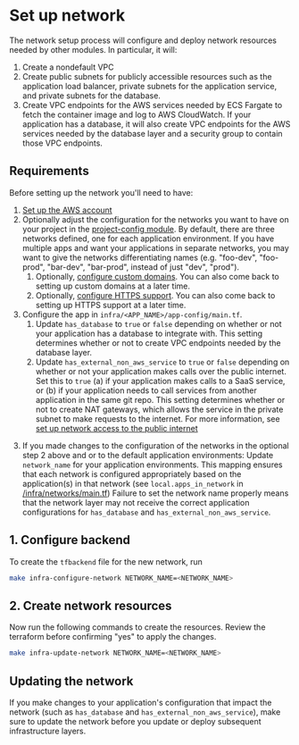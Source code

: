 # Set up network

The network setup process will configure and deploy network resources needed by other modules. In particular, it will:

1. Create a nondefault VPC
2. Create public subnets for publicly accessible resources such as the application load balancer, private subnets for the application service, and private subnets for the database.
3. Create VPC endpoints for the AWS services needed by ECS Fargate to fetch the container image and log to AWS CloudWatch. If your application has a database, it will also create VPC endpoints for the AWS services needed by the database layer and a security group to contain those VPC endpoints.

## Requirements

Before setting up the network you'll need to have:

1. [Set up the AWS account](./set-up-aws-account.md)
2. Optionally adjust the configuration for the networks you want to have on your project in the [project-config module](/infra/project-config/networks.tf). By default, there are three networks defined, one for each application environment. If you have multiple apps and want your applications in separate networks, you may want to give the networks differentiating names (e.g. "foo-dev", "foo-prod", "bar-dev", "bar-prod", instead of just "dev", "prod").
   1. Optionally, [configure custom domains](/docs/infra/custom-domains.md). You can also come back to setting up custom domains at a later time.
   2. Optionally, [configure HTTPS support](/docs/infra/https-support.md). You can also come back to setting up HTTPS support at a later time.
3. Configure the app in `infra/<APP_NAME>/app-config/main.tf`.
   1. Update `has_database` to `true` or `false` depending on whether or not your application has a database to integrate with. This setting determines whether or not to create VPC endpoints needed by the database layer.
   2. Update `has_external_non_aws_service` to `true` or `false` depending on whether or not your application makes calls over the public internet. Set this to `true` (a) if your application makes calls to a SaaS service, or (b) if your application needs to call services from another application in the same git repo. This setting determines whether or not to create NAT gateways, which allows the service in the private subnet to make requests to the internet. For more information, see [set up network access to the public internet](/docs/infra/set-up-public-internet-access.md)
<!-- markdown-link-check-disable-next-line -->
   3. If you made changes to the configuration of the networks in the optional step 2 above and or to the default application environments: Update `network_name` for your application environments. This mapping ensures that each network is configured appropriately based on the application(s) in that network (see `local.apps_in_network` in [/infra/networks/main.tf](/infra/networks/main.tf)) Failure to set the network name properly means that the network layer may not receive the correct application configurations for `has_database` and `has_external_non_aws_service`.

## 1. Configure backend

To create the `tfbackend` file for the new network, run

```bash
make infra-configure-network NETWORK_NAME=<NETWORK_NAME>
```

## 2. Create network resources

Now run the following commands to create the resources. Review the terraform before confirming "yes" to apply the changes.

```bash
make infra-update-network NETWORK_NAME=<NETWORK_NAME>
```

## Updating the network

If you make changes to your application's configuration that impact the network (such as `has_database` and `has_external_non_aws_service`), make sure to update the network before you update or deploy subsequent infrastructure layers.
